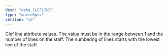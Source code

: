 ```yaml
---
desc: "data.CLEFLINE"
type: "macroSpec"
version: "v3"
---
```


Clef line attribute values. The value must be in the range between 1 and the number
of
lines on the staff. The numbering of lines starts with the lowest line of the staff.